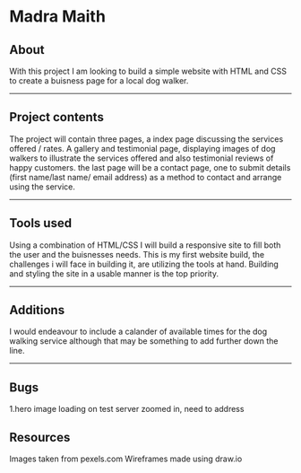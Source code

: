 <h1>Madra Maith</h1>

<h2>About</h2>
<p>With this project I am looking to build a simple website with HTML and CSS to create a buisness page for a local dog walker.</p>
<hr>
<h2>Project contents</h2>
<p>The project will contain three pages, a index page discussing the services offered / rates.
A gallery and testimonial page, displaying images of dog walkers to illustrate the services offered and also testimonial reviews of happy customers.
the last page will be a contact page, one to submit details (first name/last name/ email address) as a method to contact and arrange using the service.
</p>
<hr>
<h2>Tools used</h2>
<p>Using a combination of HTML/CSS I will build a responsive site to fill both the user and the buisnesses needs.
This is my first website build, the challenges i will face in building it, are utilizing the tools at hand. 
Building and styling the site in a usable manner is the top priority.</p>
<hr>
<h2>Additions</h2>
<p>I would endeavour to include a calander of available times for the dog walking service although that may be something to add further down the line.</p>
<hr>
<h2>Bugs</h2>
<p>
1.hero image loading on test server zoomed in, need to address
</p>
<h2>Resources</h2>
<p>
Images taken from pexels.com
Wireframes made using draw.io
</p>
